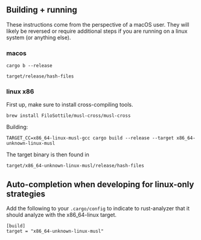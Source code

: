 ## Building + running

These instructions come from the perspective of a macOS user. They will likely
be reversed or require additional steps if you are running on a linux system
(or anything else).

### macos

```
cargo b --release

target/release/hash-files
```

### linux x86

First up, make sure to install cross-compiling tools.

```
brew install FiloSottile/musl-cross/musl-cross
```

Building:

```
TARGET_CC=x86_64-linux-musl-gcc cargo build --release --target x86_64-unknown-linux-musl
```

The target binary is then found in

```
target/x86_64-unknown-linux-musl/release/hash-files
```

## Auto-completion when developing for linux-only strategies

Add the following to your `.cargo/config` to indicate to rust-analyzer that it
should analyze with the x86_64-linux target.

```
[build]
target = "x86_64-unknown-linux-musl"
```
